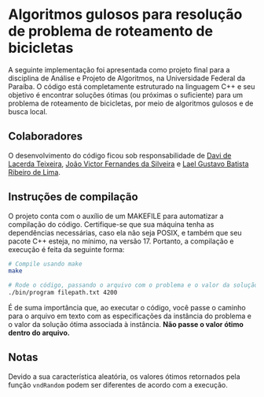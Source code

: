 # Algoritmos gulosos para resolução de problema de roteamento de bicicletas
A seguinte implementação foi apresentada como projeto final para a disciplina de Análise e Projeto de Algoritmos, na Universidade Federal da Paraíba. O código está completamente estruturado na linguagem C++ e seu objetivo é encontrar soluções ótimas (ou próximas o suficiente) para um problema de roteamento de bicicletas, por meio de algoritmos gulosos e de busca local. 

## Colaboradores
O desenvolvimento do código ficou sob responsabilidade de [Davi de Lacerda Teixeira](https://github.com/DavideLacerdaT), [João Victor Fernandes da Silveira](https://github.com/oiotave) e [Lael Gustavo Batista Ribeiro de Lima](https://github.com/sunny-fellow).

## Instruções de compilação
O projeto conta com o auxílio de um MAKEFILE para automatizar a compilação do código. Certifique-se que sua máquina tenha as dependências necessárias, caso ela não seja POSIX, e também que seu pacote C++ esteja, no mínimo, na versão 17. Portanto, a compilação e execução é feita da seguinte forma:

```bash
# Compile usando make
make
```
```bash
# Rode o código, passando o arquivo com o problema e o valor da solução ótima
./bin/program filepath.txt 4200
```
É de suma importância que, ao executar o código, você passe o caminho para o arquivo em texto com as especificações da instância do problema e o valor da solução ótima associada à instância. **Não passe o valor ótimo dentro do arquivo.**

## Notas
Devido a sua característica aleatória, os valores ótimos retornados pela função ```vndRandom``` podem ser diferentes de acordo com a execução.